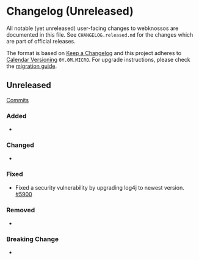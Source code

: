# Changelog (Unreleased)

All notable (yet unreleased) user-facing changes to webknossos are documented in this file.
See `CHANGELOG.released.md` for the changes which are part of official releases.

The format is based on [Keep a Changelog](http://keepachangelog.com/en/1.0.0/)
and this project adheres to [Calendar Versioning](http://calver.org/) `0Y.0M.MICRO`.
For upgrade instructions, please check the [migration guide](MIGRATIONS.released.md).

## Unreleased
[Commits](https://github.com/scalableminds/webknossos/compare/21.11.0...HEAD)

### Added
-

### Changed
-

### Fixed
- Fixed a security vulnerability by upgrading log4j to newest version. [#5900](https://github.com/scalableminds/webknossos/pull/5900)

### Removed
-

### Breaking Change
-
